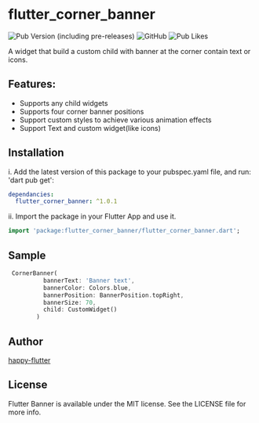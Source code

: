 # flutter_corner_banner

![Pub Version (including pre-releases)](https://img.shields.io/pub/v/flutter_corner_banner?include_prereleases)
![GitHub](https://img.shields.io/github/license/happy-flutter/flutter_corner_banner)
![Pub Likes](https://img.shields.io/pub/likes/flutter_corner_banner)

A widget that build a custom child with banner at the corner contain text or icons.

## Features:

- Supports any child widgets
- Supports four corner banner positions
- Support custom styles to achieve various animation effects
- Support Text and custom widget(like icons)

## Installation

i. Add the latest version of this package to your pubspec.yaml file, and run: 'dart pub get':

```yaml
dependancies:
  flutter_corner_banner: ^1.0.1
```

ii. Import the package in your Flutter App and use it.

```dart
import 'package:flutter_corner_banner/flutter_corner_banner.dart';
```

## Sample

```dart
 CornerBanner(
          bannerText: 'Banner text',
          bannerColor: Colors.blue,
          bannerPosition: BannerPosition.topRight,
          bannerSize: 70,
          child: CustomWidget()
        )
```

## Author

[happy-flutter](https://github.com/happy-flutter)

## License

Flutter Banner is available under the MIT license. See the LICENSE file for more info.

